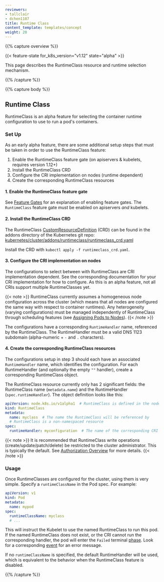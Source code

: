 ```yaml
---
reviewers:
- tallclair
- dchen1107
title: Runtime Class
content_template: templates/concept
weight: 20
---
```


{{% capture overview %}}

{{< feature-state for_k8s_version="v1.12" state="alpha" >}}

This page describes the RuntimeClass resource and runtime selection mechanism.

{{% /capture %}}


{{% capture body %}}

## Runtime Class

RuntimeClass is an alpha feature for selecting the container runtime configuration to use to run a
pod's containers.

### Set Up

As an early alpha feature, there are some additional setup steps that must be taken in order to use
the RuntimeClass feature:

1. Enable the RuntimeClass feature gate (on apiservers & kubelets, requires version 1.12+)
2. Install the RuntimeClass CRD
3. Configure the CRI implementation on nodes (runtime dependent)
4. Create the corresponding RuntimeClass resources

#### 1. Enable the RuntimeClass feature gate

See [Feature Gates](/docs/reference/command-line-tools-reference/feature-gates/) for an explanation
of enabling feature gates. The `RuntimeClass` feature gate must be enabled on apiservers _and_
kubelets.

#### 2. Install the RuntimeClass CRD

The RuntimeClass [CustomResourceDefinition][] (CRD) can be found in the addons directory of the
Kubernetes git repo: [kubernetes/cluster/addons/runtimeclass/runtimeclass_crd.yaml][runtimeclass_crd]

Install the CRD with `kubectl apply -f runtimeclass_crd.yaml`.

[CustomResourceDefinition]: /docs/tasks/access-kubernetes-api/custom-resources/custom-resource-definitions/
[runtimeclass_crd]: https://github.com/kubernetes/kubernetes/tree/master/cluster/addons/runtimeclass/runtimeclass_crd.yaml


#### 3. Configure the CRI implementation on nodes

The configurations to select between with RuntimeClass are CRI implementation dependent. See the
corresponding documentation for your CRI implementation for how to configure. As this is an alpha
feature, not all CRIs support multiple RuntimeClasses yet.

{{< note >}}
RuntimeClass currently assumes a homogeneous node configuration across the cluster
(which means that all nodes are configured the same way with respect to container runtimes). Any heterogeneity (varying configurations) must be
managed independently of RuntimeClass through scheduling features (see [Assigning Pods to
Nodes](/docs/concepts/configuration/assign-pod-node/)).
{{< /note >}}

The configurations have a corresponding `RuntimeHandler` name, referenced by the RuntimeClass. The
RuntimeHandler must be a valid DNS 1123 subdomain (alpha-numeric + `-` and `.` characters).

#### 4. Create the corresponding RuntimeClass resources

The configurations setup in step 3 should each have an associated `RuntimeHandler` name, which
identifies the configuration. For each RuntimeHandler (and optionally the empty `""` handler),
create a corresponding RuntimeClass object.

The RuntimeClass resource currently only has 2 significant fields: the RuntimeClass name
(`metadata.name`) and the RuntimeHandler (`spec.runtimeHandler`). The object definition looks like this:

```yaml
apiVersion: node.k8s.io/v1alpha1  # RuntimeClass is defined in the node.k8s.io API group
kind: RuntimeClass
metadata:
  name: myclass  # The name the RuntimeClass will be referenced by
  # RuntimeClass is a non-namespaced resource
spec:
  runtimeHandler: myconfiguration  # The name of the corresponding CRI configuration
```


{{< note >}}
It is recommended that RuntimeClass write operations (create/update/patch/delete) be
restricted to the cluster administrator. This is typically the default. See [Authorization
Overview](https://kubernetes.io/docs/reference/access-authn-authz/authorization/) for more details.
{{< /note >}}

### Usage

Once RuntimeClasses are configured for the cluster, using them is very simple. Specify a
`runtimeClassName` in the Pod spec. For example:

```yaml
apiVersion: v1
kind: Pod
metadata:
  name: mypod
spec:
  runtimeClassName: myclass
  # ...
```

This will instruct the Kubelet to use the named RuntimeClass to run this pod. If the named
RuntimeClass does not exist, or the CRI cannot run the corresponding handler, the pod will enter the
`Failed` terminal [phase](/docs/concepts/workloads/pods/pod-lifecycle/#pod-phase). Look for a
corresponding [event](/docs/tasks/debug-application-cluster/debug-application-introspection/) for an
error message.

If no `runtimeClassName` is specified, the default RuntimeHandler will be used, which is equivalent
to the behavior when the RuntimeClass feature is disabled.

{{% /capture %}}
